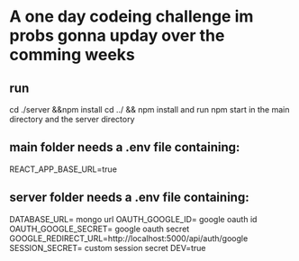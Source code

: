 # A one day codeing challenge im probs gonna upday over the comming weeks

## run 
cd ./server &&npm install 
cd ../ && npm install
and run npm start in the main directory and the server directory

## main folder needs a .env file containing:
REACT_APP_BASE_URL=true
## server folder needs a .env file containing:
DATABASE_URL= mongo url
OAUTH_GOOGLE_ID= google oauth id
OAUTH_GOOGLE_SECRET= google oauth secret
GOOGLE_REDIRECT_URL=http://localhost:5000/api/auth/google
SESSION_SECRET= custom session secret
DEV=true